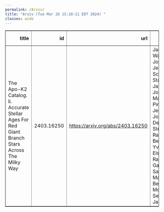 ```yaml
---
permalink: /Arxiv/
title: "Arxiv (Tue Mar 26 15:10:11 EDT 2024) "
classes: wide
---
```

<table border="1" class="dataframe">
  <thead>
    <tr style="text-align: right;">
      <th>title</th>
      <th>id</th>
      <th>url</th>
      <th>authors</th>
      <th>Local Authors</th>
    </tr>
  </thead>
  <tbody>
    <tr>
      <td>The Apo-K2 Catalog. Ii. Accurate Stellar Ages For Red Giant Branch Stars   Across The Milky Way</td>
      <td>2403.16250</td>
      <td><a href="https://arxiv.org/abs/2403.16250" target="_blank">https://arxiv.org/abs/2403.16250</a></td>
      <td>Jack T. Warfield, Joel C. Zinn, Jessica Schonhut-Stasik, James W. Johnson, Marc H. Pinsonneault, Jennifer A. Johnson, Dennis Stello, Rachael L. Beaton, Yvonne Elsworth, Rafael A. García, Savita Mathur, Benoît Mosser, Aldo Serenelli, Jamie Tayar</td>
      <td>Jennifer Johnson, Marc Pinsonneault</td>
    </tr>
  </tbody>
</table>